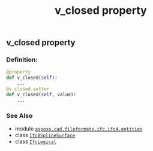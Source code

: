 ﻿---
title: v_closed property
second_title: Aspose.CAD for Python via .NET API References
description: 
type: docs
weight: 100
url: /python-net/aspose.cad.fileformats.ifc.ifc4.entities/ifcbsplinesurface/v_closed/
is_root: false
---

## v_closed property

### Definition:
```python
@property
def v_closed(self):
    ...
@v_closed.setter
def v_closed(self, value):
    ...
```

### See Also
* module [`aspose.cad.fileformats.ifc.ifc4.entities`](../../)
* class [`IfcBSplineSurface`](/cad/python-net/aspose.cad.fileformats.ifc.ifc4.entities/ifcbsplinesurface)
* class [`IfcLogical`](/cad/python-net/aspose.cad.fileformats.ifc.ifc4.types/ifclogical)
